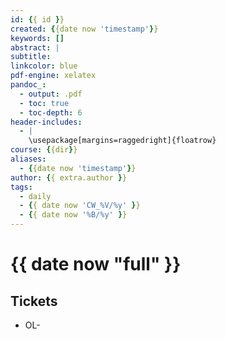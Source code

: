 ```yaml
---
id: {{ id }}
created: {{date now 'timestamp'}}
keywords: []
abstract: |
subtitle:
linkcolor: blue
pdf-engine: xelatex
pandoc_:
  - output: .pdf
  - toc: true
  - toc-depth: 6
header-includes:
  - |
    \usepackage[margins=raggedright]{floatrow}
course: {{dir}}
aliases:
  - {{date now 'timestamp'}}
author: {{ extra.author }}
tags:
  - daily
  - {{ date now 'CW_%V/%y' }}
  - {{ date now '%B/%y' }}
---
```


# {{ date now "full" }}

## Tickets

- OL-
